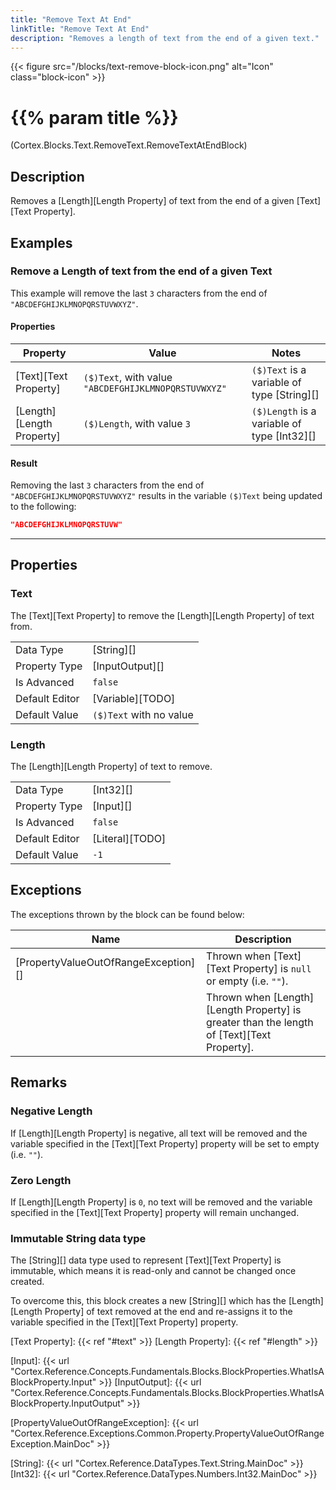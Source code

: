 ```yaml
---
title: "Remove Text At End"
linkTitle: "Remove Text At End"
description: "Removes a length of text from the end of a given text."
---
```


{{< figure src="/blocks/text-remove-block-icon.png" alt="Icon" class="block-icon" >}}

# {{% param title %}}

<p class="namespace">(Cortex.Blocks.Text.RemoveText.RemoveTextAtEndBlock)</p>

## Description

Removes a [Length][Length Property] of text from the end of a given [Text][Text Property].

## Examples

### Remove a Length of text from the end of a given Text

This example will remove the last `3` characters from the end of `"ABCDEFGHIJKLMNOPQRSTUVWXYZ"`.

#### Properties

| Property           | Value                     | Notes                                    |
|--------------------|---------------------------|------------------------------------------|
| [Text][Text Property] | `($)Text`, with value `"ABCDEFGHIJKLMNOPQRSTUVWXYZ"` | `($)Text` is a variable of type [String][] |
| [Length][Length Property] | `($)Length`, with value `3` | `($)Length` is a variable of type [Int32][] |

#### Result

Removing the last `3` characters from the end of `"ABCDEFGHIJKLMNOPQRSTUVWXYZ"` results in the variable `($)Text` being updated to the following:

```json
"ABCDEFGHIJKLMNOPQRSTUVW"
```

***

## Properties

### Text

The [Text][Text Property] to remove the [Length][Length Property] of text from.  
  
| | |
|--------------------|---------------------------|
| Data Type | [String][] |
| Property Type | [InputOutput][] |
| Is Advanced | `false` |
| Default Editor | [Variable][TODO] |
| Default Value | `($)Text` with no value |

### Length

The [Length][Length Property] of text to remove.

| | |
|--------------------|---------------------------|
| Data Type | [Int32][] |
| Property Type | [Input][] |
| Is Advanced | `false` |
| Default Editor | [Literal][TODO] |
| Default Value | `-1` |

## Exceptions

The exceptions thrown by the block can be found below:

| Name     | Description |
|----------|----------|
| [PropertyValueOutOfRangeException][] | Thrown when [Text][Text Property] is `null` or empty (i.e. `""`). |
| | Thrown when [Length][Length Property] is greater than the length of [Text][Text Property]. |

## Remarks

### Negative Length

If [Length][Length Property] is negative, all text will be removed and the variable specified in the [Text][Text Property] property will be set to empty (i.e. `""`).

### Zero Length

If [Length][Length Property] is `0`, no text will be removed and the variable specified in the [Text][Text Property] property will remain unchanged.

### Immutable String data type

The [String][] data type used to represent [Text][Text Property] is immutable, which means it is read-only and cannot be changed once created.

To overcome this, this block creates a new [String][] which has the [Length][Length Property] of text removed at the end and re-assigns it to the variable specified in the [Text][Text Property] property.

[Text Property]: {{< ref "#text" >}}
[Length Property]: {{< ref "#length" >}}

[Input]: {{< url "Cortex.Reference.Concepts.Fundamentals.Blocks.BlockProperties.WhatIsABlockProperty.Input" >}}
[InputOutput]: {{< url "Cortex.Reference.Concepts.Fundamentals.Blocks.BlockProperties.WhatIsABlockProperty.InputOutput" >}}

[PropertyValueOutOfRangeException]: {{< url "Cortex.Reference.Exceptions.Common.Property.PropertyValueOutOfRangeException.MainDoc" >}}

[String]: {{< url "Cortex.Reference.DataTypes.Text.String.MainDoc" >}}
[Int32]: {{< url "Cortex.Reference.DataTypes.Numbers.Int32.MainDoc" >}}
